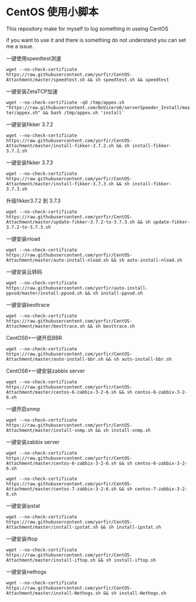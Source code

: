 # CentOS 使用小脚本

This repository make for myself to log something in useing CentOS

if you want to use it and there is something do not understand you can set me a issue.

一键使用speedtest测速

`wget --no-check-certificate https://raw.githubusercontent.com/yorfir/CentOS-Attachment/master/speedtest.sh && sh speedtest.sh && speedtest`

一键安装ZetaTCP加速

`wget --no-check-certificate -qO /tmp/appex.sh "https://raw.githubusercontent.com/0oVicero0/serverSpeeder_Install/master/appex.sh" && bash /tmp/appex.sh 'install'`

一键安装fikker 3.7.2

`wget --no-check-certificate https://raw.githubusercontent.com/yorfir/CentOS-Attachment/master/install-fikker-3.7.2.sh && sh install-fikker-3.7.2.sh`

一键安装fikker 3.7.3

`wget --no-check-certificate https://raw.githubusercontent.com/yorfir/CentOS-Attachment/master/install-fikker-3.7.3.sh && sh install-fikker-3.7.3.sh`

升级fikker3.7.2 到 3.7.3

`wget --no-check-certificate https://raw.githubusercontent.com/yorfir/CentOS-Attachment/master/update-fikker-3.7.2-to-3.7.3.sh && sh update-fikker-3.7.2-to-3.7.3.sh`

一键安装nload

`wget --no-check-certificate https://raw.githubusercontent.com/yorfir/CentOS-Attachment/master/auto-install-nload.sh && sh auto-install-nload.sh`

一键安装云转码

`wget --no-check-certificate https://raw.githubusercontent.com/yorfir/auto-install-ppvod/master/install-ppvod.sh && sh install-ppvod.sh`

一键安装besttrace

`wget --no-check-certificate https://raw.githubusercontent.com/yorfir/CentOS-Attachment/master/besttrace.sh && sh besttrace.sh`

CentOS6+一键开启BBR

`wget --no-check-certificate https://raw.githubusercontent.com/yorfir/CentOS-Attachment/master/auto-install-bbr.sh && sh auto-install-bbr.sh`

CentOS6+一键安装zabbix server

`wget --no-check-certificate https://raw.githubusercontent.com/yorfir/CentOS-Attachment/master/centos-6-zabbix-3-2-6.sh && sh centos-6-zabbix-3-2-6.sh`

一键开启snmp

`wget --no-check-certificate https://raw.githubusercontent.com/yorfir/CentOS-Attachment/master/install-snmp.sh && sh install-snmp.sh`

一键安装zabbix server

`wget --no-check-certificate https://raw.githubusercontent.com/yorfir/CentOS-Attachment/master/centos-6-zabbix-3-2-6.sh && sh centos-6-zabbix-3-2-6.sh`

`wget --no-check-certificate https://raw.githubusercontent.com/yorfir/CentOS-Attachment/master/centos-7-zabbix-3-2-6.sh && sh centos-7-zabbix-3-2-6.sh`

一键安装ipstat

`wget --no-check-certificate https://raw.githubusercontent.com/yorfir/CentOS-Attachment/master/install-ipstat.sh && sh install-ipstat.sh`

一键安装iftop

`wget --no-check-certificate https://raw.githubusercontent.com/yorfir/CentOS-Attachment/master/install-iftop.sh && sh install-iftop.sh`

一键安装nethogs

`wget --no-check-certificate https://raw.githubusercontent.com/yorfir/CentOS-Attachment/master/install-Nethogs.sh && sh install-Nethogs.sh`
